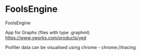 # FoolsEngine
FoolsEngine

App for Graphs (files with type .graphml)
https://www.yworks.com/products/yed

Profiler data can be visualised using chrome - chrome://tracing
